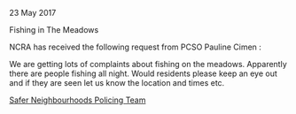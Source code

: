 23 May 2017

Fishing in The Meadows

NCRA has received the following request from PCSO Pauline Cimen :

We are getting lots of complaints about fishing on the meadows. Apparently there are people fishing all night. Would residents please keep an eye out and if they are seen let us know the location and times etc.

[Safer Neighbourhoods Policing Team](https://www.police.uk/metropolitan/E05000072/)

